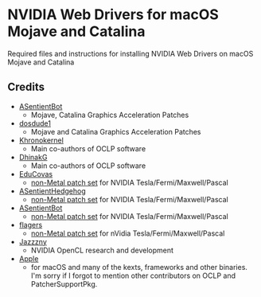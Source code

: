# NVIDIA Web Drivers for macOS Mojave and Catalina
Required files and instructions for installing NVIDIA Web Drivers on macOS Mojave and Catalina

## Credits
- [ASentientBot](https://github.com/ASentientBot)
  - Mojave, Catalina Graphics Acceleration Patches
- [dosdude1](https://github.com/dosdude1)
  - Mojave and Catalina Graphics Acceleration Patches
- [Khronokernel](https://github.com/Khronokernel)
  - Main co-authors of OCLP software
- [DhinakG](https://github.com/DhinakG)
  - Main co-authors of OCLP software
- [EduCovas](https://github.com/covasedu)
  - [non-Metal patch set](https://github.com/moraea/non-metal-frameworks) for NVIDIA Tesla/Fermi/Maxwell/Pascal
- [ASentientHedgehog](https://github.com/moosethegoose2213)
  - [non-Metal patch set](https://github.com/moraea/non-metal-frameworks) for NVIDIA Tesla/Fermi/Maxwell/Pascal
- [ASentientBot](https://github.com/ASentientBot)
  - [non-Metal patch set](https://github.com/moraea/non-metal-frameworks) for NVIDIA Tesla/Fermi/Maxwell/Pascal
- [flagers](https://github.com/flagersgit)
  - [non-Metal patch set](https://github.com/moraea/non-metal-frameworks) for nVidia Tesla/Fermi/Maxwell/Pascal
- [Jazzzny](https://github.com/Jazzzny)
  - NVIDIA OpenCL research and development
- [Apple](https://www.apple.com)
  - for macOS and many of the kexts, frameworks and other binaries.
I'm sorry if I forgot to mention other contributors on OCLP and PatcherSupportPkg.

